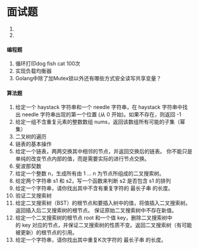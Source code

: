 # 面试题
1.  
2. 
#### 编程题
1. 循环打印dog fish cat 100次
2. 实现负载均衡器
3. Golang中除了加Mutex锁以外还有哪些方式安全读写共享变量？   

#### 算法题
1. 给定一个 haystack 字符串和一个 needle 字符串，在 haystack 字符串中找出 needle 字符串出现的第一个位置 (从 0 开始)。如果不存在，则返回 -1
2. 给定一组不含重复元素的整数数组 nums，返回该数组所有可能的子集（幂集）
3. 二叉树的遍历
4. 链表的基本操作
5. 给定一个链表，两两交换其中相邻的节点，并返回交换后的链表。 你不能只是单纯的改变节点内部的值，而是需要实际的进行节点交换。
6. 斐波那契数
7. 给定一个整数 n，生成所有由 1 ... n 为节点所组成的二叉搜索树。
8. 给定两个字符串 s1 和 s2，写一个函数来判断 s2 是否包含 s1 的排列
9. 给定一个字符串，请你找出其中不含有重复字符的 最长子串 的长度。
10. 验证二叉搜索树
11. 给定二叉搜索树（BST）的根节点和要插入树中的值，将值插入二叉搜索树。 返回插入后二叉搜索树的根节点。 保证原始二叉搜索树中不存在新值。
12. 给定一个二叉搜索树的根节点 root 和一个值 key，删除二叉搜索树中的 key 对应的节点，并保证二叉搜索树的性质不变。返回二叉搜索树（有可能被更新）的根节点的引用。
13. 给定一个字符串，请你找出其中重复K次字符的 最长子串 的长度。
